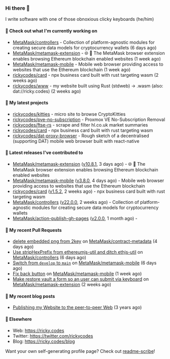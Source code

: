 ### Hi there 👋

I write software with one of those obnoxious clicky keyboards (he/him) 

#### 👀 Check out what I'm currently working on

- [MetaMask/controllers](https://github.com/MetaMask/controllers) - Collection of platform-agnostic modules for creating secure data models for cryptocurrency wallets (6 days ago)
- [MetaMask/metamask-extension](https://github.com/MetaMask/metamask-extension) - :globe_with_meridians: :electric_plug: The MetaMask browser extension enables browsing Ethereum blockchain enabled websites (1 week ago)
- [MetaMask/metamask-mobile](https://github.com/MetaMask/metamask-mobile) - Mobile web browser providing access to websites that use the Ethereum blockchain (1 week ago)
- [rickycodes/card](https://github.com/rickycodes/card) - npx business card built with rust targeting wasm (2 weeks ago)
- [rickycodes/www](https://github.com/rickycodes/www) - my website built using Rust (stdweb) → .wasm (also: dat://ricky.codes) (2 weeks ago)

#### 🌱 My latest projects

- [rickycodes/kitties](https://github.com/rickycodes/kitties) - micro site to browse CryptoKitties
- [rickycodes/pve-no-subscription](https://github.com/rickycodes/pve-no-subscription) - Proxmox VE No-Subscription Removal
- [rickycodes/ftse-rs](https://github.com/rickycodes/ftse-rs) - scrape and filter hl.co.uk market summaries
- [rickycodes/card](https://github.com/rickycodes/card) - npx business card built with rust targeting wasm
- [rickycodes/dat-proxy-browser](https://github.com/rickycodes/dat-proxy-browser) - Rough sketch of a decentralised (supporting DAT) mobile web browser built with react-native

#### 🔭 Latest releases I've contributed to

- [MetaMask/metamask-extension](https://github.com/MetaMask/metamask-extension) ([v10.8.1](https://github.com/MetaMask/metamask-extension/releases/tag/v10.8.1), 3 days ago) - :globe_with_meridians: :electric_plug: The MetaMask browser extension enables browsing Ethereum blockchain enabled websites
- [MetaMask/metamask-mobile](https://github.com/MetaMask/metamask-mobile) ([v3.8.0](https://github.com/MetaMask/metamask-mobile/releases/tag/v3.8.0), 4 days ago) - Mobile web browser providing access to websites that use the Ethereum blockchain
- [rickycodes/card](https://github.com/rickycodes/card) ([v1.5.2](https://github.com/rickycodes/card/releases/tag/v1.5.2), 2 weeks ago) - npx business card built with rust targeting wasm
- [MetaMask/controllers](https://github.com/MetaMask/controllers) ([v22.0.0](https://github.com/MetaMask/controllers/releases/tag/v22.0.0), 2 weeks ago) - Collection of platform-agnostic modules for creating secure data models for cryptocurrency wallets
- [MetaMask/action-publish-gh-pages](https://github.com/MetaMask/action-publish-gh-pages) ([v2.0.0](https://github.com/MetaMask/action-publish-gh-pages/releases/tag/v2.0.0), 1 month ago) - 

#### 🔨 My recent Pull Requests

- [delete embedded png from 2key](https://github.com/MetaMask/contract-metadata/pull/984) on [MetaMask/contract-metadata](https://github.com/MetaMask/contract-metadata) (4 days ago)
- [Use stripHexPrefix from ethereumjs-util and ditch ethjs-util](https://github.com/MetaMask/controllers/pull/663) on [MetaMask/controllers](https://github.com/MetaMask/controllers) (6 days ago)
- [Switch from `develop` to `main`](https://github.com/MetaMask/metamask-mobile/pull/3508) on [MetaMask/metamask-mobile](https://github.com/MetaMask/metamask-mobile) (6 days ago)
- [Fix back button](https://github.com/MetaMask/metamask-mobile/pull/3500) on [MetaMask/metamask-mobile](https://github.com/MetaMask/metamask-mobile) (1 week ago)
- [Make restore vault a form so an user can submit via keyboard](https://github.com/MetaMask/metamask-extension/pull/12989) on [MetaMask/metamask-extension](https://github.com/MetaMask/metamask-extension) (2 weeks ago)

#### 📜 My recent blog posts

- [Publishing my Website to the peer-to-peer Web](//ricky.codes/blog/posts/publishing-to-the-peer-to-peer-web/) (3 years ago)

#### 🔗 Elsewhere

- Web: https://ricky.codes
- Twitter: https://twitter.com/rickycodes
- Blog: https://ricky.codes/blog

Want your own self-generating profile page? Check out [readme-scribe](https://github.com/muesli/readme-scribe)!
